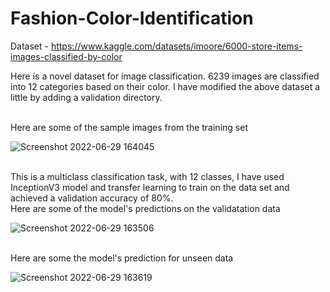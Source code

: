 # Fashion-Color-Identification

Dataset - https://www.kaggle.com/datasets/imoore/6000-store-items-images-classified-by-color

Here is a novel dataset for image classification. 6239 images are classified into 12 categories based on their color.
I have modified the above dataset a little by adding a validation directory.

</br>
Here are some of the sample images from the training set
</br>

![Screenshot 2022-06-29 164045](https://user-images.githubusercontent.com/52671445/176423018-a1291e60-7278-4fbe-b694-da776c115edc.jpg)

</br>
This is a multiclass classification task, with 12 classes, I have used InceptionV3 model and transfer learning to train on the data set and achieved a validation accuracy of 80%.

</br>
Here are some of the model's predictions on the validatation data
</br>

![Screenshot 2022-06-29 163506](https://user-images.githubusercontent.com/52671445/176423508-fb1b6c10-11db-4ad7-aa3d-67a9455b2cc2.jpg)

</br>
Here are some the model's prediction for unseen data
</br>


![Screenshot 2022-06-29 163619](https://user-images.githubusercontent.com/52671445/176424242-4fb9d113-a664-40bd-999f-a2be363f7707.jpg)
